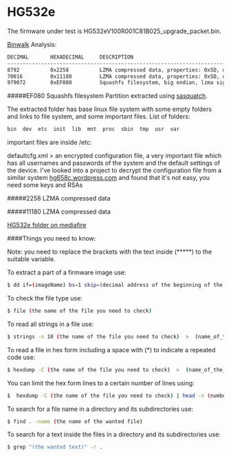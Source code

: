 # HG532e


The firmware under test is HG532eV100R001C81B025_upgrade_packet.bin.

[Binwalk](https://github.com/devttys0/binwalk) Analysis:
```bash
DECIMAL       HEXADECIMAL     DESCRIPTION
--------------------------------------------------------------------------------
8792          0x2258          LZMA compressed data, properties: 0x5D, dictionary size: 8388608 bytes, uncompressed size: 97664 bytes
70016         0x11180         LZMA compressed data, properties: 0x5D, dictionary size: 8388608 bytes, uncompressed size: 2783096 bytes
979072        0xEF080         Squashfs filesystem, big endian, lzma signature, version 3.0, size: 2746714 bytes, 197 inodes, blocksize: 65536 bytes, created: 2014-04-17 02:44:10
```

#####EF080 Squashfs filesystem
Partition extracted using <a href="https://github.com/devttys0/sasquatch">sasquatch</a>.

The extracted folder has base linux file system with some empty folders and links to file system, and some important files.
List of folders:
```bash
bin  dev  etc  init  lib  mnt  proc  sbin  tmp  usr  var
```

important files are inside /etc:

defaultcfg.xml > an encrypted configuration file, a very important file which has all usernames and passwords of  the system and the default settings of the device.
I've looked into a project to decrypt the configuration file from a similar system <a href="http://hg658c.wordpress.com">hg658c.wordpress.com</a> and found that it's not easy, you need some keys and RSAs 


#####2258  LZMA compressed data

#####11180 LZMA compressed data


<a href="https://www.mediafire.com/folder/71l98mn7wagi3/HG532e">HG532e folder on mediafire</a>

####Things you need to know:

Note: you need to replace the brackets with the text inside (*****) to the suitable variable.

To extract a part of a firmware image use:
```bash
$ dd if=(imageName) bs=1 skip=(decimal address of the beginning of the file) of=(outPartName)
```

To check the file type use:
```bash
$ file (the name of the file you need to check)
```

To read all strings in a file use:
```bash
$ strings -n 10 (the name of the file you need to check)  >  (name_of_the_output_file)
```

To read a file in hex form including a space with (*) to indicate a repeated code use:
```bash
$ hexdump -C (the name of the file you need to check)  >  (name_of_the_output_file)
```

You can limit the hex form lines to a certain number of lines using:
```bash
$  hexdump -C (the name of the file you need to check) | head -n (number of requested lines)
```

To search for a file name in a directory and its subdirectories use:
```bash
$ find . -name (the name of the wanted file)
```

To search for a text inside the files in a directory and its subdirectories use:
```bash
$ grep "(the wanted text)" -r .
```


